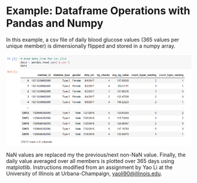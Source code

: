# Example: Dataframe Operations with Pandas and Numpy

In this example, a csv file of daily blood glucose values (365 values per unique member) is dimensionally flipped and stored in a numpy array. 

![](./csv-readout.png)

NaN values are replaced my the previous/next non-NaN value. Finally, the daily value averaged over all members is plotted over 365 days using matplotlib. Instructions modified from an assignment by Yao Li at the University of Illinois at Urbana-Champaign, yaoli90@illinois.edu.
